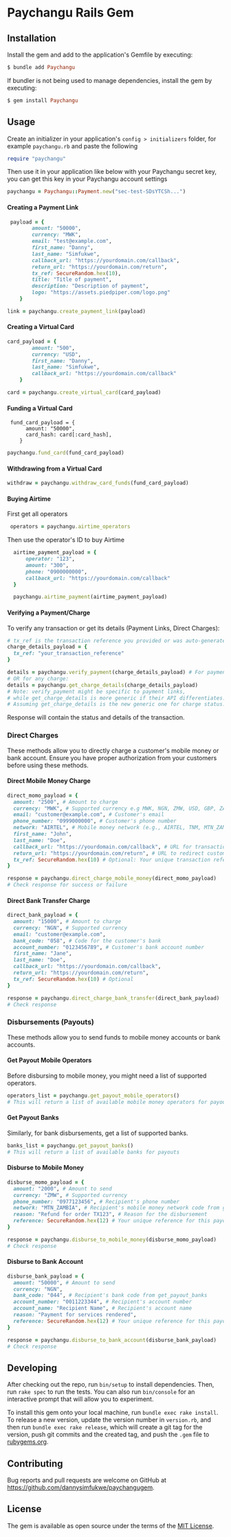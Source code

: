 # Paychangu Rails Gem

## Installation

Install the gem and add to the application's Gemfile by executing:

```ruby
$ bundle add Paychangu
```

If bundler is not being used to manage dependencies, install the gem by executing:

```ruby    
$ gem install Paychangu
```

## Usage

Create an initializer in your application's `config > initializers` folder, for example `paychangu.rb` and paste the following

```ruby
require "paychangu"
```

Then use it in your application like below with your Paychangu secret key, you can get this key in your Paychangu account settings

```ruby
paychangu = Paychangu::Payment.new("sec-test-SDsYTCSh...")
```

#### Creating a Payment Link

```ruby
 payload = {
        amount: "50000",
        currency: "MWK",
        email: "test@example.com",
        first_name: "Danny",
        last_name: "Simfukwe",
        callback_url: "https://yourdomain.com/callback",
        return_url: "https://yourdomain.com/return",
        tx_ref: SecureRandom.hex(10),
        title: "Title of payment",
        description: "Description of payment",
        logo: "https://assets.piedpiper.com/logo.png"
    }
```

 ```ruby
link = paychangu.create_payment_link(payload)
```

 #### Creating a Virtual Card

```ruby
card_payload = {
        amount: "500",
        currency: "USD",
        first_name: "Danny",
        last_name: "Simfukwe",
        callback_url: "https://yourdomain.com/callback"
    }
```

```ruby 
card = paychangu.create_virtual_card(card_payload)
```

 #### Funding a Virtual Card

```rbuy
 fund_card_payload = {
      amount: "50000",
      card_hash: card[:card_hash],
    }
```

 ```ruby 
paychangu.fund_card(fund_card_payload)
```

 #### Withdrawing from a Virtual Card

  ```ruby 
withdraw = paychangu.withdraw_card_funds(fund_card_payload)
```

  #### Buying Airtime

  First get all operators

  ```ruby
   operators = paychangu.airtime_operators

  ```

  Then use the operator's ID to buy Airtime

  ```ruby
    airtime_payment_payload = {
        operator: "123",
        amount: "300",
        phone: "0900000000",
        callback_url: "https://yourdomain.com/callback"
    }

    paychangu.airtime_payment(airtime_payment_payload)
  ```

#### Verifying a Payment/Charge

To verify any transaction or get its details (Payment Links, Direct Charges):

```ruby
# tx_ref is the transaction reference you provided or was auto-generated
charge_details_payload = {
  tx_ref: "your_transaction_reference"
}

details = paychangu.verify_payment(charge_details_payload) # For payment links (existing)
# OR for any charge:
details = paychangu.get_charge_details(charge_details_payload)
# Note: verify_payment might be specific to payment links,
# while get_charge_details is more generic if their API differentiates.
# Assuming get_charge_details is the new generic one for charge status.
```
Response will contain the status and details of the transaction.

### Direct Charges

These methods allow you to directly charge a customer's mobile money or bank account. Ensure you have proper authorization from your customers before using these methods.

#### Direct Mobile Money Charge

```ruby
direct_momo_payload = {
  amount: "2500", # Amount to charge
  currency: "MWK", # Supported currency e.g MWK, NGN, ZMW, USD, GBP, ZAR
  email: "customer@example.com", # Customer's email
  phone_number: "0999000000", # Customer's phone number
  network: "AIRTEL", # Mobile money network (e.g., AIRTEL, TNM, MTN_ZAMBIA)
  first_name: "John",
  last_name: "Doe",
  callback_url: "https://yourdomain.com/callback", # URL for transaction status updates
  return_url: "https://yourdomain.com/return", # URL to redirect customer after attempt
  tx_ref: SecureRandom.hex(10) # Optional: Your unique transaction reference
}

response = paychangu.direct_charge_mobile_money(direct_momo_payload)
# Check response for success or failure
```

#### Direct Bank Transfer Charge

```ruby
direct_bank_payload = {
  amount: "15000", # Amount to charge
  currency: "NGN", # Supported currency
  email: "customer@example.com",
  bank_code: "058", # Code for the customer's bank
  account_number: "0123456789", # Customer's bank account number
  first_name: "Jane",
  last_name: "Doe",
  callback_url: "https://yourdomain.com/callback",
  return_url: "https://yourdomain.com/return",
  tx_ref: SecureRandom.hex(10) # Optional
}

response = paychangu.direct_charge_bank_transfer(direct_bank_payload)
# Check response
```

### Disbursements (Payouts)

These methods allow you to send funds to mobile money accounts or bank accounts.

#### Get Payout Mobile Operators

Before disbursing to mobile money, you might need a list of supported operators.

```ruby
operators_list = paychangu.get_payout_mobile_operators()
# This will return a list of available mobile money operators for payouts
```

#### Get Payout Banks

Similarly, for bank disbursements, get a list of supported banks.

```ruby
banks_list = paychangu.get_payout_banks()
# This will return a list of available banks for payouts
```

#### Disburse to Mobile Money

```ruby
disburse_momo_payload = {
  amount: "2000", # Amount to send
  currency: "ZMW", # Supported currency
  phone_number: "0977123456", # Recipient's phone number
  network: "MTN_ZAMBIA", # Recipient's mobile money network code from get_payout_mobile_operators
  reason: "Refund for order TX123", # Reason for the disbursement
  reference: SecureRandom.hex(12) # Your unique reference for this payout
}

response = paychangu.disburse_to_mobile_money(disburse_momo_payload)
# Check response
```

#### Disburse to Bank Account

```ruby
disburse_bank_payload = {
  amount: "50000", # Amount to send
  currency: "NGN",
  bank_code: "044", # Recipient's bank code from get_payout_banks
  account_number: "0011223344", # Recipient's account number
  account_name: "Recipient Name", # Recipient's account name
  reason: "Payment for services rendered",
  reference: SecureRandom.hex(12) # Your unique reference for this payout
}

response = paychangu.disburse_to_bank_account(disburse_bank_payload)
# Check response
```

## Developing

After checking out the repo, run `bin/setup` to install dependencies. Then, run `rake spec` to run the tests. You can also run `bin/console` for an interactive prompt that will allow you to experiment.

To install this gem onto your local machine, run `bundle exec rake install`. To release a new version, update the version number in `version.rb`, and then run `bundle exec rake release`, which will create a git tag for the version, push git commits and the created tag, and push the `.gem` file to [rubygems.org](https://rubygems.org).

## Contributing

Bug reports and pull requests are welcome on GitHub at https://github.com/dannysimfukwe/paychangugem.

## License

The gem is available as open source under the terms of the [MIT License](https://opensource.org/licenses/MIT).
